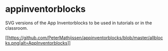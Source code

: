 # appinventorblocks
SVG versions of the App Inventorblocks to be used in tutorials or in the classroom.

[[https://github.com/PeterMathijssen/appinventorblocks/blob/master/allblocks.png|alt=AppInventorblocks]]
